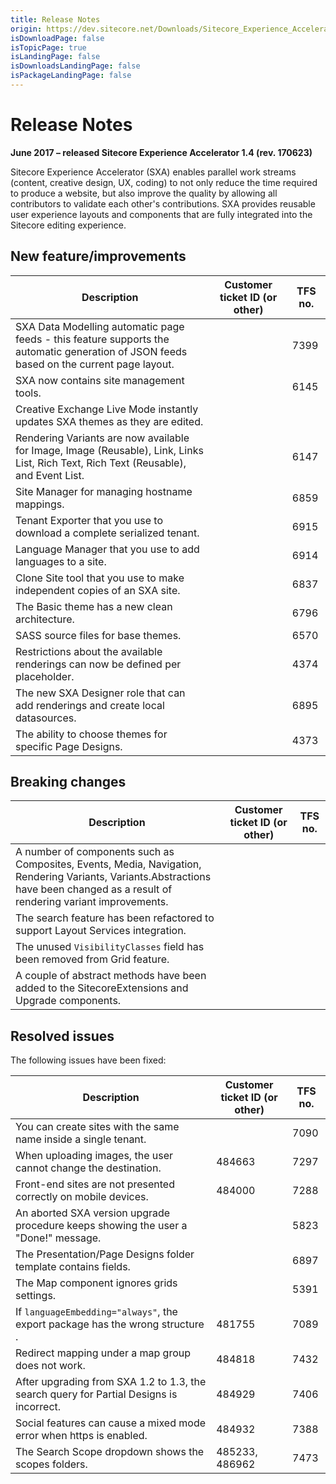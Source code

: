```yaml
---
title: Release Notes
origin: https://dev.sitecore.net/Downloads/Sitecore_Experience_Accelerator/14/Sitecore_Experience_Accelerator_14_Initial_Release/Release_Notes
isDownloadPage: false
isTopicPage: true
isLandingPage: false
isDownloadsLandingPage: false
isPackageLandingPage: false
---
```


# Release Notes

**June 2017 – released Sitecore Experience Accelerator 1.4 (rev. 170623)**

Sitecore Experience Accelerator (SXA) enables parallel work streams (content, creative design, UX, coding) to not only reduce the time required to produce a website, but also improve the quality by allowing all contributors to validate each other's contributions. SXA provides reusable user experience layouts and components that are fully integrated into the Sitecore editing experience.

## New feature/improvements

 | Description | Customer ticket ID (or other) | TFS no. |
 | --- | --- | --- |
 | SXA Data Modelling automatic page feeds - this feature supports the automatic generation of JSON feeds based on the current page layout. |  | 7399 |
 | ​SXA now contains site management tools. |  | 6145 |
 | Creative Exchange Live Mode instantly updates SXA themes as they are edited. |  |  |
 | Rendering Variants are now available for Image, Image (Reusable), Link, Links List, Rich Text, Rich Text (Reusable), and Event List. |  | 6147 |
 | Site Manager for managing hostname mappings. |  | 6859 |
 | Tenant Exporter that you use to download a complete serialized tenant. |  | 6915 |
 | ​Language Manager that you use to add languages to a site. |  | 6914 |
 | Clone Site tool that you use to make independent copies of an SXA site. |  | 6837 |
 | The Basic theme has a new clean architecture. |  | 6796 |
 | ​SASS source files for base themes. |  | 6570 |
 | ​Restrictions about the available renderings can now be defined per placeholder.​ |  | 4374 |
 | The new SXA Designer role that ​​​can add renderings and create local datasources.​​ |  | 6895 |
 | The ability to choose themes for specific Page Designs​. |  | 4373 |

## Breaking changes

 | Description | Customer ticket ID (or other) | TFS no. |
 | --- | --- | --- |
 | ​A number of components such as Composites, Events, Media, Navigation, Rendering Variants, Variants.Abstractions have been changed as a result of rendering variant improvements.​ |  |  |
 | ​The search feature has been refactored to support Layout Services integration.​ |  |  |
 | ​The unused `VisibilityClasses​` field has been removed from Grid feature. |  |  |
 | ​​​A couple of abstract methods have been added to the SitecoreExtensions and Upgrade components.​ |  |  |

## Resolved issues

The following issues have been fixed:

 | Description | Customer ticket ID (or other) | TFS no. |
 | --- | --- | --- |
 | You can create sites with the same name inside a single tenant​​.​ |  | 7090 |
 | When uploading images​, the user ​cannot change the destination. | 484663 | 7297 |
 | Front-end sites​ are not presented correctly on mobile devices. | 484000 | 7288 |
 | An aborted SXA version upgrade procedure keeps showing the user a "Done!" message​. |  | 5823 |
 | ​The Presentation/Page Designs folder template contains fields​.​ |  | 6897 |
 | ​The Map component ignores grids settings​. |  | 5391 |
 | ​If `languageEmbedding="always"`, the export package has the wrong structure​​​. | 481755 | 7089 |
 | Redirect mapping under a map group does not work​. | 484818 | 7432 |
 | ​After upgrading from SXA 1.2 to 1.3, the search query for Partial Designs is incorrect.​​ | 484929 | 7406 |
 | Social features can cause a mixed mode error when https is enabled. | 484932 | 7388 |
 | ​The Search Scope dropdown shows the scopes folders​. | 485233, 486962 | 7473 |